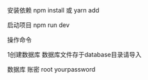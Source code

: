 
安装依赖
npm install 或 yarn add

启动项目
npm run dev


操作命令

1创建数据库 数据库文件存于database目录请导入


数据库 账密
root
yourpassword